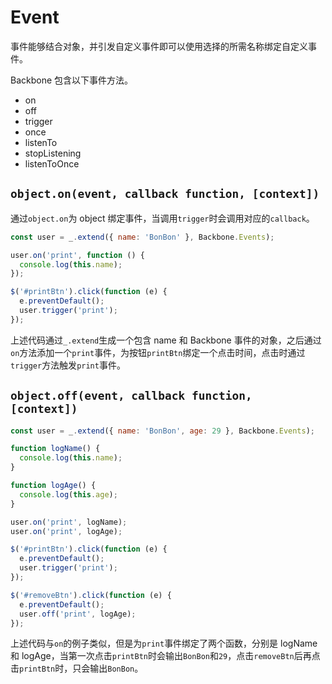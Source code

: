 # Event

事件能够结合对象，并引发自定义事件即可以使用选择的所需名称绑定自定义事件。

Backbone 包含以下事件方法。

- on
- off
- trigger
- once
- listenTo
- stopListening
- listenToOnce

## `object.on(event, callback function, [context])`

通过`object.on`为 object 绑定事件，当调用`trigger`时会调用对应的`callback`。

```javascript
const user = _.extend({ name: 'BonBon' }, Backbone.Events);

user.on('print', function () {
  console.log(this.name);
});

$('#printBtn').click(function (e) {
  e.preventDefault();
  user.trigger('print');
});
```

上述代码通过`_.extend`生成一个包含 name 和 Backbone 事件的对象，之后通过`on`方法添加一个`print`事件，为按钮`printBtn`绑定一个点击时间，点击时通过`trigger`方法触发`print`事件。

## `object.off(event, callback function, [context])`

```javascript
const user = _.extend({ name: 'BonBon', age: 29 }, Backbone.Events);

function logName() {
  console.log(this.name);
}

function logAge() {
  console.log(this.age);
}

user.on('print', logName);
user.on('print', logAge);

$('#printBtn').click(function (e) {
  e.preventDefault();
  user.trigger('print');
});

$('#removeBtn').click(function (e) {
  e.preventDefault();
  user.off('print', logAge);
});
```

上述代码与`on`的例子类似，但是为`print`事件绑定了两个函数，分别是 logName 和 logAge，当第一次点击`printBtn`时会输出`BonBon`和`29`，点击`removeBtn`后再点击`printBtn`时，只会输出`BonBon`。
